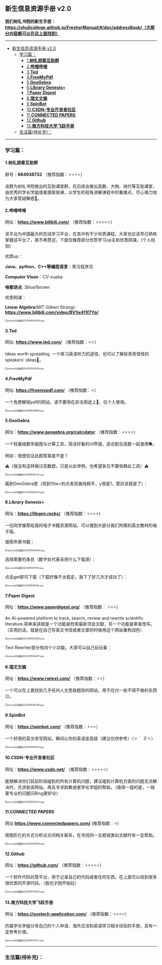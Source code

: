 ## 新生信息资源手册 v2.0

**我们树礼书院的新生手册：https://shulicollege.github.io/FresherManual/#/doc/addressBook/（大部分内容都可以在这上面找到）**

***

- [新生信息资源手册 v2.0](#新生信息资源手册-v20)
  - [学习篇：](#学习篇)
    - [1.**树礼朋辈互助群**](#1树礼朋辈互助群)
    - [2.**哔哩哔哩**](#2哔哩哔哩)
    - [3.**Ted**](#3ted)
    - [4.**FreeMyPdf**](#4freemypdf)
    - [5.**GeoGebra**](#5geogebra)
    - [6.**Library Genesis+**](#6library-genesis)
    - [7.**Paper Digest**](#7paper-digest)
    - [8.**瑞文文摘**](#8瑞文文摘)
    - [9.**SpinBot**](#9spinbot)
    - [10.**CSDN-专业开发者社区**](#10csdn-专业开发者社区)
    - [11.**CONNECTED PAPERS**](#11connected-papers)
    - [12.**Github**](#12github)
    - [13.**南方科技大学飞跃手册**](#13南方科技大学飞跃手册)
  - [生活篇(待补充)：](#生活篇待补充)


***

### 学习篇：

#### 1.**树礼朋辈互助群**
群号：**684938732** （推荐指数：⭐⭐⭐⭐）

该群为树礼书院推出的互助课堂群，在后续会推出高数、大物、线代等互助课堂，由优秀的学长学姐或者朋辈授课，以学生的视角讲解课程中的重难点，尽心竭力地为大家答疑解惑🤗。



#### 2.**哔哩哔哩**     		   
网址：**https://www.bilibili.com/** （推荐指数：⭐⭐⭐⭐⭐）

该平台为中国最大的在线学习平台，在其中有不少优质课程，大家也应该早已熟练掌握该平台了，故不再赘述，下面仅推荐部分优质学习up主和优质网课。(个人经验)

优质up：

**Java、python、C++等编程语言**：黑马程序员

**Computer Vison**：CV-xueba

**啥都讲点**: 3blue1brown 

优质网课：

**Linear Algebra**(MIT Gilbert Strang): **https://www.bilibili.com/video/BV1ix411f7Yp/**


 <img src="picture\QQ截图20230915163038.png" alt="picture\QQ截图20230915163038.png" style="zoom:50%;" />



#### 3.**Ted**
网址: **https://www.ted.com/** （推荐指数：⭐⭐）

Ideas worth spreading. 一个练习英语听力的途径，也可以了解些奇奇怪怪的speakers' ideas🧐。

 <img src="picture\QQ截图20230915161529.png" alt="picture\QQ截图20230915161529.png" style="zoom:50%;" />


#### 4.**FreeMyPdf**
网址: **https://freemypdf.com/** （推荐指数：⭐）

一个免费解锁pdf的网站，请不要用在非法用途上🙅‍，仅个人使用。

 <img src="picture\QQ截图20230915161806.png" alt="picture\QQ截图20230915161806.png" style="zoom:50%;" />


#### 5.**GeoGebra**	
网址：**https://www.geogebra.org/calculator** （推荐指数：⭐⭐⭐⭐）

一个轻量级数学画图与计算工具，简洁好看的UI界面，适合配合高数一起食用🐕。

例如：我想验证此题答案是不是 1 　　　　　　　

 ⚠（我没有这样做过高数题，只是以此举例，也希望各位不要依赖此工具）⚠

<img src="picture\QQ截图20230915162413.png" alt="picture\QQ截图20230915162413.png" style="zoom:50%;" />

画到GeoGebra里（找到10w+的点发现曲线趋平，y值是1，那应该就是了）：

 <img src="picture\QQ截图20230915162403.png" alt="picture\QQ截图20230915162403.png" style="zoom:50%;" />


#### 6.**Library Genesis+**
网址：**https://libgen.rocks/** （推荐指数：⭐⭐⭐⭐）

一位同学推荐给我的电子书籍资源网站，可以搜到大部分我们所需的英文教材的电子版。

搜索所需书籍：
 
 <img src="picture\QQ截图20230915160941.png" alt="(picture\QQ截图20230915160941.png" style="zoom:50%;" />

选择需要的条目（数字处代表采用什么下载源）：

 <img src="picture\QQ截图20230915161109.png" alt="picture\QQ截图20230915161109.png" style="zoom:50%;" />

点击get即可下载（下载好像不太稳定，我下了好几次才成功了）：

 <img src="picture\QQ截图20230915161146.png" alt="picture\QQ截图20230915161146.png" style="zoom:50%;" />



#### 7.**Paper Digest**
网址：**https://www.paperdigest.org/** （推荐指数： ⭐⭐⭐） 

An AI-powered platform to track, search, review and rewrite scientific literature.简单来讲就是一个功能是检索最新顶会文献，另一个功能是审查改写。（实用的话，就是在自己写英文书信或者文章的时候用这个网站重构润色）

 <img src="picture\QQ截图20230915163954.png" alt="picture\QQ截图20230915163954.png" style="zoom:50%;" />

Text Rewriter部分有四个小功能，大家可以自己玩玩看：

 <img src="picture\QQ截图20230915164007.png" alt="picture\QQ截图20230915164007.png" style="zoom:50%;" />



#### 8.**瑞文文摘**
网址：**https://www.rwtext.com/** （推荐指数：⭐⭐）

一个可以在上面找到几乎任何人文思政题目的网站，用于应付一些不得不做的东西😐。

 <img src="picture\QQ截图20230915164516.png" alt="picture\QQ截图20230915164516.png" style="zoom:50%;" />



#### 9.**SpinBot**
网址：**https://spinbot.com/** （推荐指数：⭐⭐⭐）

一个好用的英文改写网站，瞬间让你的英语变高级（建议仅供参考）（〃｀ 3′〃）

 <img src="picture\QQ截图20230915164910.png" alt="picture\QQ截图20230915164910.png" style="zoom:50%;" />



#### 10.**CSDN-专业开发者社区**	
网址：**https://www.csdn.net/** （推荐指数：⭐⭐⭐⭐⭐）

能够解决你们目前阶段碰到的所有计算机问题，建议碰到计算机方面的问题无法解决时，先求助该网站，再去寻求助教或者学长学姐的帮助。（值得一提的是，一般更专业的问题问Bing更好😜）

 <img src="picture\QQ截图20230915165422.png" alt="picture\QQ截图20230915165422.png" style="zoom:50%;" />



#### 11.**CONNECTED PAPERS**
网址:**https://www.connectedpapers.com/** (推荐指数：⭐)

用图形化的方式分析论文间相关联系，在寻找同一主题或类似文献时有一定帮助。

 <img src="picture\QQ截图20230915165908.png" alt="picture\QQ截图20230915165908.png" style="zoom:50%;" />



#### 12.**Github**
网址：**https://github.com/** （推荐指数：⭐⭐⭐⭐⭐）

一个软件代码托管平台，用于记录自己的代码或者任何东西，在上面可以找到很多很优质的开源代码。（我也才刚开始玩）

 <img src="picture\QQ截图20230915170432.png" alt="picture\QQ截图20230915170432.png" style="zoom:50%;" />





#### 13.**南方科技大学飞跃手册**
网址：**https://sustech-application.com/** （推荐指数：⭐⭐⭐⭐）

历届学长学姐分享自己的个人申请、海外交流和英语学习相关经验的手册，具有一定参考价值。

 <img src="picture\QQ截图20230915172132.png" alt="picture\QQ截图20230915172132.png" style="zoom:50%;" />





***

### 生活篇(待补充)：


